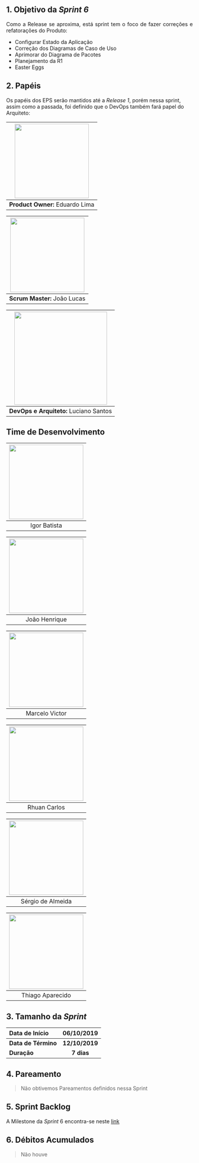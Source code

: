## 1. Objetivo da _Sprint 6_

<p align="justify">Como a Release se aproxima, está sprint tem o foco de fazer correções e refatorações do Produto: </p>


* Configurar Estado da Aplicação
* Correção dos Diagramas de Caso de Uso
* Aprimorar do Diagrama de Pacotes
* Planejamento da R1
* Easter Eggs

## 2. Papéis

Os papéis dos EPS serão mantidos até a _Release 1_, porém nessa sprint, assim como a passada, foi definido que o DevOps também fará papel do Arquiteto: </p>

| <img src=" https://i.ibb.co/4gqXmYg/eduardolima.png" width="200" height="200"/>
|:--:|
| **Product Owner:**  Eduardo Lima |

| <img src="https://i.ibb.co/xGd3zdH/joaolucas.png" width="200" height="200"/>
|:--:|
| **Scrum Master:** João Lucas|

| <img src="https://i.ibb.co/NxTMn7m/lucianosantos.png" width="250" height="250"/>
|:--:|
| **DevOps e Arquiteto:** Luciano Santos|

## Time de Desenvolvimento

| <img src="https://i.ibb.co/s9Vr8qc/igor.png" width="200" height="200"/>
|:--:|
| Igor Batista |

| <img src="https://i.ibb.co/Wft4bC6/joaohenrique.png" width="200" height="200"/>
|:--:|
| João Henrique |

| <img src="https://i.ibb.co/0X55hLW/marcelo.png" width="200" height="200"/>
|:--:|
| Marcelo Victor |

| <img src="https://i.ibb.co/mhCz5gb/rhuan.png" width="200" height="200"/>
|:--:|
| Rhuan Carlos |

| <img src="https://i.ibb.co/2P6p1Vx/sergio.png" width="200" height="200"/>
|:--:|
| Sérgio de Almeida |

| <img src="https://i.ibb.co/741s3JW/thiago.png" width="200" height="200"/>
|:--:|
| Thiago Aparecido |


## 3. Tamanho da _Sprint_

| Data de Início | 06/10/2019 |
|:--|:--:|
| **Data de Término** | **12/10/2019** |
| **Duração** | **7 dias** |


## 4. Pareamento

> Não obtivemos Pareamentos definidos nessa Sprint


## 5. Sprint Backlog

A Milestone da _Sprint_ 6 encontra-se neste [link](https://github.com/fga-eps-mds/2019.2-ArBC/milestone/7)

## 6. Débitos Acumulados

> Não houve
